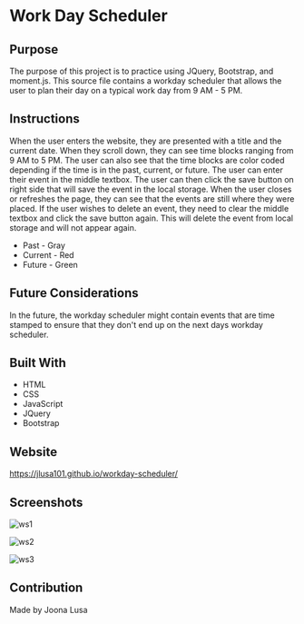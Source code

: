 # Work Day Scheduler

## Purpose
The purpose of this project is to practice using JQuery, Bootstrap, and moment.js. 
This source file contains a workday scheduler that allows the user to plan their day
on a typical work day from 9 AM -  5 PM.

## Instructions
When the user enters the website, they are presented with a title and the current date.
When they scroll down, they can see time blocks ranging from 9 AM to 5 PM.
The user can also see that the time blocks are color coded depending if the time is in
the past, current, or future.
The user can enter their event in the middle textbox.
The user can then click the save button on right side that will save the event in the local storage.
When the user closes or refreshes the page, they can see that the events are still where they were placed.
If the user wishes to delete an event, they need to clear the middle textbox and click the save button again. This will delete the event from local storage and will not appear again.

* Past - Gray
* Current - Red
* Future - Green

## Future Considerations
In the future, the workday scheduler might contain events that are time stamped to ensure that they don't end up on the next days workday scheduler.

## Built With
* HTML
* CSS
* JavaScript
* JQuery
* Bootstrap

## Website
https://jlusa101.github.io/workday-scheduler/

## Screenshots

![ws1](https://user-images.githubusercontent.com/91491552/142691354-ea542c51-d3f3-4a10-979f-cc16a6f88487.JPG)

![ws2](https://user-images.githubusercontent.com/91491552/142691359-d434c4d5-1e11-4025-98fe-0e4ae5b82adc.JPG)

![ws3](https://user-images.githubusercontent.com/91491552/142691366-21434697-7b4e-454a-be70-37870d6311e6.JPG)


## Contribution
Made by Joona Lusa
